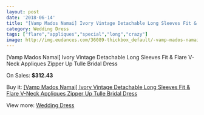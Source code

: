 ```yaml
---
layout: post
date: '2018-06-14'
title: "[Vamp Mados Namai] Ivory Vintage Detachable Long Sleeves Fit & Flare V-Neck Appliques Zipper Up Tulle Bridal Dress"
category: Wedding Dress
tags: ["flare","appliques","special","long","crazy"]
image: http://img.eudances.com/36089-thickbox_default/-vamp-mados-namai-ivory-vintage-detachable-long-sleeves-fit-flare-v-neck-appliques-zipper-up-tulle-bridal-dress.jpg
---
```

[Vamp Mados Namai] Ivory Vintage Detachable Long Sleeves Fit & Flare V-Neck Appliques Zipper Up Tulle Bridal Dress

On Sales: **$312.43**
<a href="https://www.eudances.com/en/wedding-dress/10773--vamp-mados-namai-ivory-vintage-detachable-long-sleeves-fit-flare-v-neck-appliques-zipper-up-tulle-bridal-dress.html"><amp-img layout="responsive" width="600" height="600" src="//img.eudances.com/36089-thickbox_default/-vamp-mados-namai-ivory-vintage-detachable-long-sleeves-fit-flare-v-neck-appliques-zipper-up-tulle-bridal-dress.jpg" alt="[Vamp Mados Namai] Ivory Vintage Detachable Long Sleeves Fit & Flare V-Neck Appliques Zipper Up Tulle Bridal Dress 0" /></a>
<a href="https://www.eudances.com/en/wedding-dress/10773--vamp-mados-namai-ivory-vintage-detachable-long-sleeves-fit-flare-v-neck-appliques-zipper-up-tulle-bridal-dress.html"><amp-img layout="responsive" width="600" height="600" src="//img.eudances.com/36105-thickbox_default/-vamp-mados-namai-ivory-vintage-detachable-long-sleeves-fit-flare-v-neck-appliques-zipper-up-tulle-bridal-dress.jpg" alt="[Vamp Mados Namai] Ivory Vintage Detachable Long Sleeves Fit & Flare V-Neck Appliques Zipper Up Tulle Bridal Dress 1" /></a>
<a href="https://www.eudances.com/en/wedding-dress/10773--vamp-mados-namai-ivory-vintage-detachable-long-sleeves-fit-flare-v-neck-appliques-zipper-up-tulle-bridal-dress.html"><amp-img layout="responsive" width="600" height="600" src="//img.eudances.com/36104-thickbox_default/-vamp-mados-namai-ivory-vintage-detachable-long-sleeves-fit-flare-v-neck-appliques-zipper-up-tulle-bridal-dress.jpg" alt="[Vamp Mados Namai] Ivory Vintage Detachable Long Sleeves Fit & Flare V-Neck Appliques Zipper Up Tulle Bridal Dress 2" /></a>
<a href="https://www.eudances.com/en/wedding-dress/10773--vamp-mados-namai-ivory-vintage-detachable-long-sleeves-fit-flare-v-neck-appliques-zipper-up-tulle-bridal-dress.html"><amp-img layout="responsive" width="600" height="600" src="//img.eudances.com/36103-thickbox_default/-vamp-mados-namai-ivory-vintage-detachable-long-sleeves-fit-flare-v-neck-appliques-zipper-up-tulle-bridal-dress.jpg" alt="[Vamp Mados Namai] Ivory Vintage Detachable Long Sleeves Fit & Flare V-Neck Appliques Zipper Up Tulle Bridal Dress 3" /></a>
<a href="https://www.eudances.com/en/wedding-dress/10773--vamp-mados-namai-ivory-vintage-detachable-long-sleeves-fit-flare-v-neck-appliques-zipper-up-tulle-bridal-dress.html"><amp-img layout="responsive" width="600" height="600" src="//img.eudances.com/36102-thickbox_default/-vamp-mados-namai-ivory-vintage-detachable-long-sleeves-fit-flare-v-neck-appliques-zipper-up-tulle-bridal-dress.jpg" alt="[Vamp Mados Namai] Ivory Vintage Detachable Long Sleeves Fit & Flare V-Neck Appliques Zipper Up Tulle Bridal Dress 4" /></a>
<a href="https://www.eudances.com/en/wedding-dress/10773--vamp-mados-namai-ivory-vintage-detachable-long-sleeves-fit-flare-v-neck-appliques-zipper-up-tulle-bridal-dress.html"><amp-img layout="responsive" width="600" height="600" src="//img.eudances.com/36101-thickbox_default/-vamp-mados-namai-ivory-vintage-detachable-long-sleeves-fit-flare-v-neck-appliques-zipper-up-tulle-bridal-dress.jpg" alt="[Vamp Mados Namai] Ivory Vintage Detachable Long Sleeves Fit & Flare V-Neck Appliques Zipper Up Tulle Bridal Dress 5" /></a>
<a href="https://www.eudances.com/en/wedding-dress/10773--vamp-mados-namai-ivory-vintage-detachable-long-sleeves-fit-flare-v-neck-appliques-zipper-up-tulle-bridal-dress.html"><amp-img layout="responsive" width="600" height="600" src="//img.eudances.com/36100-thickbox_default/-vamp-mados-namai-ivory-vintage-detachable-long-sleeves-fit-flare-v-neck-appliques-zipper-up-tulle-bridal-dress.jpg" alt="[Vamp Mados Namai] Ivory Vintage Detachable Long Sleeves Fit & Flare V-Neck Appliques Zipper Up Tulle Bridal Dress 6" /></a>
<a href="https://www.eudances.com/en/wedding-dress/10773--vamp-mados-namai-ivory-vintage-detachable-long-sleeves-fit-flare-v-neck-appliques-zipper-up-tulle-bridal-dress.html"><amp-img layout="responsive" width="600" height="600" src="//img.eudances.com/36099-thickbox_default/-vamp-mados-namai-ivory-vintage-detachable-long-sleeves-fit-flare-v-neck-appliques-zipper-up-tulle-bridal-dress.jpg" alt="[Vamp Mados Namai] Ivory Vintage Detachable Long Sleeves Fit & Flare V-Neck Appliques Zipper Up Tulle Bridal Dress 7" /></a>
<a href="https://www.eudances.com/en/wedding-dress/10773--vamp-mados-namai-ivory-vintage-detachable-long-sleeves-fit-flare-v-neck-appliques-zipper-up-tulle-bridal-dress.html"><amp-img layout="responsive" width="600" height="600" src="//img.eudances.com/36098-thickbox_default/-vamp-mados-namai-ivory-vintage-detachable-long-sleeves-fit-flare-v-neck-appliques-zipper-up-tulle-bridal-dress.jpg" alt="[Vamp Mados Namai] Ivory Vintage Detachable Long Sleeves Fit & Flare V-Neck Appliques Zipper Up Tulle Bridal Dress 8" /></a>
<a href="https://www.eudances.com/en/wedding-dress/10773--vamp-mados-namai-ivory-vintage-detachable-long-sleeves-fit-flare-v-neck-appliques-zipper-up-tulle-bridal-dress.html"><amp-img layout="responsive" width="600" height="600" src="//img.eudances.com/36097-thickbox_default/-vamp-mados-namai-ivory-vintage-detachable-long-sleeves-fit-flare-v-neck-appliques-zipper-up-tulle-bridal-dress.jpg" alt="[Vamp Mados Namai] Ivory Vintage Detachable Long Sleeves Fit & Flare V-Neck Appliques Zipper Up Tulle Bridal Dress 9" /></a>
<a href="https://www.eudances.com/en/wedding-dress/10773--vamp-mados-namai-ivory-vintage-detachable-long-sleeves-fit-flare-v-neck-appliques-zipper-up-tulle-bridal-dress.html"><amp-img layout="responsive" width="600" height="600" src="//img.eudances.com/36096-thickbox_default/-vamp-mados-namai-ivory-vintage-detachable-long-sleeves-fit-flare-v-neck-appliques-zipper-up-tulle-bridal-dress.jpg" alt="[Vamp Mados Namai] Ivory Vintage Detachable Long Sleeves Fit & Flare V-Neck Appliques Zipper Up Tulle Bridal Dress 10" /></a>
<a href="https://www.eudances.com/en/wedding-dress/10773--vamp-mados-namai-ivory-vintage-detachable-long-sleeves-fit-flare-v-neck-appliques-zipper-up-tulle-bridal-dress.html"><amp-img layout="responsive" width="600" height="600" src="//img.eudances.com/36095-thickbox_default/-vamp-mados-namai-ivory-vintage-detachable-long-sleeves-fit-flare-v-neck-appliques-zipper-up-tulle-bridal-dress.jpg" alt="[Vamp Mados Namai] Ivory Vintage Detachable Long Sleeves Fit & Flare V-Neck Appliques Zipper Up Tulle Bridal Dress 11" /></a>
<a href="https://www.eudances.com/en/wedding-dress/10773--vamp-mados-namai-ivory-vintage-detachable-long-sleeves-fit-flare-v-neck-appliques-zipper-up-tulle-bridal-dress.html"><amp-img layout="responsive" width="600" height="600" src="//img.eudances.com/36094-thickbox_default/-vamp-mados-namai-ivory-vintage-detachable-long-sleeves-fit-flare-v-neck-appliques-zipper-up-tulle-bridal-dress.jpg" alt="[Vamp Mados Namai] Ivory Vintage Detachable Long Sleeves Fit & Flare V-Neck Appliques Zipper Up Tulle Bridal Dress 12" /></a>
<a href="https://www.eudances.com/en/wedding-dress/10773--vamp-mados-namai-ivory-vintage-detachable-long-sleeves-fit-flare-v-neck-appliques-zipper-up-tulle-bridal-dress.html"><amp-img layout="responsive" width="600" height="600" src="//img.eudances.com/36093-thickbox_default/-vamp-mados-namai-ivory-vintage-detachable-long-sleeves-fit-flare-v-neck-appliques-zipper-up-tulle-bridal-dress.jpg" alt="[Vamp Mados Namai] Ivory Vintage Detachable Long Sleeves Fit & Flare V-Neck Appliques Zipper Up Tulle Bridal Dress 13" /></a>
<a href="https://www.eudances.com/en/wedding-dress/10773--vamp-mados-namai-ivory-vintage-detachable-long-sleeves-fit-flare-v-neck-appliques-zipper-up-tulle-bridal-dress.html"><amp-img layout="responsive" width="600" height="600" src="//img.eudances.com/36092-thickbox_default/-vamp-mados-namai-ivory-vintage-detachable-long-sleeves-fit-flare-v-neck-appliques-zipper-up-tulle-bridal-dress.jpg" alt="[Vamp Mados Namai] Ivory Vintage Detachable Long Sleeves Fit & Flare V-Neck Appliques Zipper Up Tulle Bridal Dress 14" /></a>
<a href="https://www.eudances.com/en/wedding-dress/10773--vamp-mados-namai-ivory-vintage-detachable-long-sleeves-fit-flare-v-neck-appliques-zipper-up-tulle-bridal-dress.html"><amp-img layout="responsive" width="600" height="600" src="//img.eudances.com/36091-thickbox_default/-vamp-mados-namai-ivory-vintage-detachable-long-sleeves-fit-flare-v-neck-appliques-zipper-up-tulle-bridal-dress.jpg" alt="[Vamp Mados Namai] Ivory Vintage Detachable Long Sleeves Fit & Flare V-Neck Appliques Zipper Up Tulle Bridal Dress 15" /></a>
<a href="https://www.eudances.com/en/wedding-dress/10773--vamp-mados-namai-ivory-vintage-detachable-long-sleeves-fit-flare-v-neck-appliques-zipper-up-tulle-bridal-dress.html"><amp-img layout="responsive" width="600" height="600" src="//img.eudances.com/36090-thickbox_default/-vamp-mados-namai-ivory-vintage-detachable-long-sleeves-fit-flare-v-neck-appliques-zipper-up-tulle-bridal-dress.jpg" alt="[Vamp Mados Namai] Ivory Vintage Detachable Long Sleeves Fit & Flare V-Neck Appliques Zipper Up Tulle Bridal Dress 16" /></a>

Buy it: [[Vamp Mados Namai] Ivory Vintage Detachable Long Sleeves Fit & Flare V-Neck Appliques Zipper Up Tulle Bridal Dress](https://www.eudances.com/en/wedding-dress/10773--vamp-mados-namai-ivory-vintage-detachable-long-sleeves-fit-flare-v-neck-appliques-zipper-up-tulle-bridal-dress.html "[Vamp Mados Namai] Ivory Vintage Detachable Long Sleeves Fit & Flare V-Neck Appliques Zipper Up Tulle Bridal Dress")

View more: [Wedding Dress](https://www.eudances.com/en/164-wedding-dress "Wedding Dress")